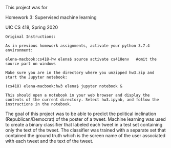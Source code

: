 This project was for

Homework 3: Supervised machine learning

UIC CS 418, Spring 2020

    Original Instructions:
    
    As in previous homework assignments, activate your python 3.7.4 environment:

    elena-macbook:cs418-hw elena$ source activate cs418env   #omit the source part on windows

    Make sure you are in the directory where you unzipped hw3.zip and start the Jupyter notebook:

    (cs418) elena-macbook:hw3 elena$ jupyter notebook &

    This should open a notebook in your web browser and display the contents of the current directory. Select hw3.ipynb, and follow the instructions in the notebook.
   
  
The goal of this project was to be able to predict the political inclination (Republican/Democrat) of the poster of a tweet.  Machine learning was used to create a binary classifier that labeled each tweet in a test set containing only the text of the tweet.  The classifier was trained with a separate set that contained the ground truth which is the screen name of the user associated with each tweet and the text of the tweet.




